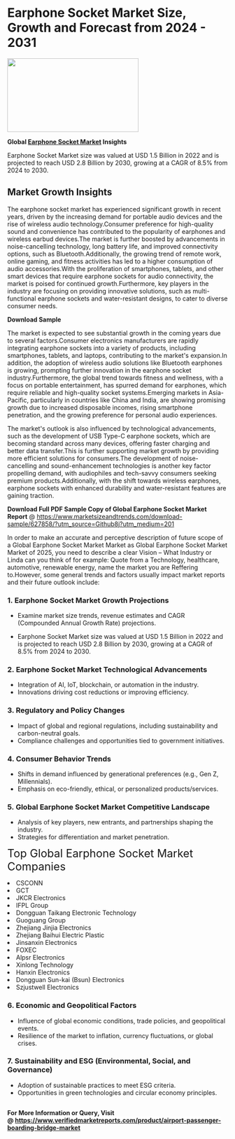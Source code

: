 <H1>Earphone Socket Market Size, Growth and Forecast from 2024 - 2031</H1><img class="aligncenter size-medium wp-image-584254" src="https://thirdeyenews.in/wp-content/uploads/2024/09/Global-Market-Research-300x168.jpeg" alt="" width="300" height="168" /><p><strong>Global&nbsp;<a href="https://www.marketsizeandtrends.com/download-sample/627858/?utm_source=Github8j?utm_medium=201">Earphone Socket Market</a> Insights</strong></p><p>Earphone Socket Market size was valued at USD 1.5 Billion in 2022 and is projected to reach USD 2.8 Billion by 2030, growing at a CAGR of 8.5% from 2024 to 2030.</p><p><h2>Market Growth Insights</h2> <p>The earphone socket market has experienced significant growth in recent years, driven by the increasing demand for portable audio devices and the rise of wireless audio technology.Consumer preference for high-quality sound and convenience has contributed to the popularity of earphones and wireless earbud devices.The market is further boosted by advancements in noise-cancelling technology, long battery life, and improved connectivity options, such as Bluetooth.Additionally, the growing trend of remote work, online gaming, and fitness activities has led to a higher consumption of audio accessories.With the proliferation of smartphones, tablets, and other smart devices that require earphone sockets for audio connectivity, the market is poised for continued growth.Furthermore, key players in the industry are focusing on providing innovative solutions, such as multi-functional earphone sockets and water-resistant designs, to cater to diverse consumer needs.</p> <p><strong>Download Sample</strong></p> <p>The market is expected to see substantial growth in the coming years due to several factors.Consumer electronics manufacturers are rapidly integrating earphone sockets into a variety of products, including smartphones, tablets, and laptops, contributing to the market's expansion.In addition, the adoption of wireless audio solutions like Bluetooth earphones is growing, prompting further innovation in the earphone socket industry.Furthermore, the global trend towards fitness and wellness, with a focus on portable entertainment, has spurred demand for earphones, which require reliable and high-quality socket systems.Emerging markets in Asia-Pacific, particularly in countries like China and India, are showing promising growth due to increased disposable incomes, rising smartphone penetration, and the growing preference for personal audio experiences.</p> <p>The market's outlook is also influenced by technological advancements, such as the development of USB Type-C earphone sockets, which are becoming standard across many devices, offering faster charging and better data transfer.This is further supporting market growth by providing more efficient solutions for consumers.The development of noise-cancelling and sound-enhancement technologies is another key factor propelling demand, with audiophiles and tech-savvy consumers seeking premium products.Additionally, with the shift towards wireless earphones, earphone sockets with enhanced durability and water-resistant features are gaining traction.</p> <p><span class=""><strong>Download Full PDF Sample Copy of Global Earphone Socket Market Report</strong> @ <a href="https://www.marketsizeandtrends.com/download-sample/627858/?utm_source=Github8j?utm_medium=201" target="_blank">https://www.marketsizeandtrends.com/download-sample/627858/?utm_source=Github8j?utm_medium=201</a></span></p><p>In order to make an accurate and perceptive description of future scope of a Global&nbsp;Earphone Socket Market Market as Global&nbsp;Earphone Socket Market Market of 2025, you need to describe a clear Vision &ndash; What Industry or Linda can you think of for example: Quote from a Technology, healthcare, automotive, renewable energy, name the market you are Reffering to.However, some general trends and factors usually impact market reports and their future outlook include:</p><h3>1.&nbsp;<strong>Earphone Socket Market Growth Projections</strong></h3><ul><li>Examine market size trends, revenue estimates and CAGR (Compounded Annual Growth Rate) projections.</li><li><p>Earphone Socket Market size was valued at USD 1.5 Billion in 2022 and is projected to reach USD 2.8 Billion by 2030, growing at a CAGR of 8.5% from 2024 to 2030.</p></li></ul><h3>2.&nbsp;<strong>Earphone Socket Market Technological Advancements</strong></h3><ul><li>Integration of AI, IoT, blockchain, or automation in the industry.</li><li>Innovations driving cost reductions or improving efficiency.</li></ul><h3>3.&nbsp;<strong>Regulatory and Policy Changes</strong></h3><ul><li>Impact of global and regional regulations, including sustainability and carbon-neutral goals.</li><li>Compliance challenges and opportunities tied to government initiatives.</li></ul><h3>4.&nbsp;<strong>Consumer Behavior Trends</strong></h3><ul><li>Shifts in demand influenced by generational preferences (e.g., Gen Z, Millennials).</li><li>Emphasis on eco-friendly, ethical, or personalized products/services.</li></ul><h3>5.&nbsp;<strong>Global Earphone Socket Market Competitive Landscape</strong></h3><ul><li>Analysis of key players, new entrants, and partnerships shaping the industry.</li><li>Strategies for differentiation and market penetration.</li></ul><p data-pm-slice="1 1 []"><span style="color: inherit; font-family: inherit; font-size: 25px;">Top Global Earphone Socket Market Companies</span></p><div class="" data-test-id=""><p><li>CSCONN</li><li> GCT</li><li> JKCR Electronics</li><li> IFPL Group</li><li> Dongguan Taikang Electronic Technology</li><li> Guoguang Group</li><li> Zhejiang Jinjia Electronics</li><li> Zhejiang Baihui Electric Plastic</li><li> Jinsanxin Electronics</li><li> FOXEC</li><li> Alpsr Electronics</li><li> Xinlong Technology</li><li> Hanxin Electronics</li><li> Dongguan Sun-kai (Bsun) Electronics</li><li> Szjustwell Electronics</li></p></div><h3>6.&nbsp;<strong>Economic and Geopolitical Factors</strong></h3><ul><li>Influence of global economic conditions, trade policies, and geopolitical events.</li><li>Resilience of the market to inflation, currency fluctuations, or global crises.</li></ul><h3>7.&nbsp;<strong>Sustainability and ESG (Environmental, Social, and Governance)</strong></h3><ul><li>Adoption of sustainable practices to meet ESG criteria.</li><li>Opportunities in green technologies and circular economy principles.</li></ul><h2><strong style="font-size: 14px;">For More Information or Query, Visit @&nbsp;</strong><a style="background-color: #ffffff; font-size: 14px;" href="https://www.marketsizeandtrends.com/report/earphone-socket-market/" target="_blank">https://www.verifiedmarketreports.com/product/airport-passenger-boarding-bridge-market</a></h2>
